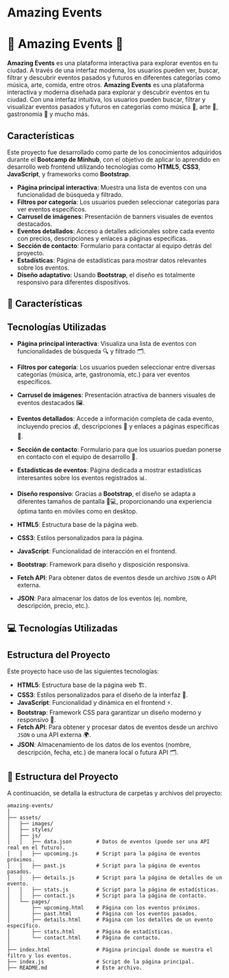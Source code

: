 # Amazing Events
# 🌟 Amazing Events 🌟

**Amazing Events** es una plataforma interactiva para explorar eventos en tu ciudad. A través de una interfaz moderna, los usuarios pueden ver, buscar, filtrar y descubrir eventos pasados y futuros en diferentes categorías como música, arte, comida, entre otros.
**Amazing Events** es una plataforma interactiva y moderna diseñada para explorar y descubrir eventos en tu ciudad. Con una interfaz intuitiva, los usuarios pueden buscar, filtrar y visualizar eventos pasados y futuros en categorías como música 🎵, arte 🎨, gastronomía 🍣 y mucho más.

## Características
Este proyecto fue desarrollado como parte de los conocimientos adquiridos durante el **Bootcamp de Minhub**, con el objetivo de aplicar lo aprendido en desarrollo web frontend utilizando tecnologías como **HTML5**, **CSS3**, **JavaScript**, y frameworks como **Bootstrap**.

- **Página principal interactiva**: Muestra una lista de eventos con una funcionalidad de búsqueda y filtrado.
- **Filtros por categoría**: Los usuarios pueden seleccionar categorías para ver eventos específicos.
- **Carrusel de imágenes**: Presentación de banners visuales de eventos destacados.
- **Eventos detallados**: Acceso a detalles adicionales sobre cada evento con precios, descripciones y enlaces a páginas específicas.
- **Sección de contacto**: Formulario para contactar al equipo detrás del proyecto.
- **Estadísticas**: Página de estadísticas para mostrar datos relevantes sobre los eventos.
- **Diseño adaptativo**: Usando **Bootstrap**, el diseño es totalmente responsivo para diferentes dispositivos.
## 🚀 Características

## Tecnologías Utilizadas
- **Página principal interactiva**: Visualiza una lista de eventos con funcionalidades de búsqueda 🔍 y filtrado 🗂️.
- **Filtros por categoría**: Los usuarios pueden seleccionar entre diversas categorías (música, arte, gastronomía, etc.) para ver eventos específicos.
- **Carrusel de imágenes**: Presentación atractiva de banners visuales de eventos destacados 🖼️.
- **Eventos detallados**: Accede a información completa de cada evento, incluyendo precios 💰, descripciones 📃 y enlaces a páginas específicas 🔗.
- **Sección de contacto**: Formulario para que los usuarios puedan ponerse en contacto con el equipo de desarrollo 📧.
- **Estadísticas de eventos**: Página dedicada a mostrar estadísticas interesantes sobre los eventos registrados 📊.
- **Diseño responsivo**: Gracias a **Bootstrap**, el diseño se adapta a diferentes tamaños de pantalla 📱💻, proporcionando una experiencia óptima tanto en móviles como en desktop.

- **HTML5**: Estructura base de la página web.
- **CSS3**: Estilos personalizados para la página.
- **JavaScript**: Funcionalidad de interacción en el frontend.
- **Bootstrap**: Framework para diseño y disposición responsiva.
- **Fetch API**: Para obtener datos de eventos desde un archivo `JSON` o API externa.
- **JSON**: Para almacenar los datos de los eventos (ej. nombre, descripción, precio, etc.).
## 💻 Tecnologías Utilizadas

## Estructura del Proyecto
Este proyecto hace uso de las siguientes tecnologías:
- **HTML5**: Estructura base de la página web 🏗️.
- **CSS3**: Estilos personalizados para el diseño de la interfaz 🎨.
- **JavaScript**: Funcionalidad y dinámica en el frontend ⚡.
- **Bootstrap**: Framework CSS para garantizar un diseño moderno y responsivo 📐.
- **Fetch API**: Para obtener y procesar datos de eventos desde un archivo `JSON` o una API externa 🌍.
- **JSON**: Almacenamiento de los datos de los eventos (nombre, descripción, fecha, etc.) de manera local o futura API 🗂️.
## 📁 Estructura del Proyecto
A continuación, se detalla la estructura de carpetas y archivos del proyecto:

```plaintext
amazing-events/
│
├── assets/                  
│   ├── images/              
│   ├── styles/              
│   ├── js/                  
│   │   ├── data.json        # Datos de eventos (puede ser una API real en el futuro).
│   │   ├── upcoming.js      # Script para la página de eventos próximos.
│   │   ├── past.js          # Script para la página de eventos pasados.
│   │   ├── details.js       # Script para la página de detalles de un evento.
│   │   ├── stats.js         # Script para la página de estadísticas.
│   │   ├── contact.js       # Script para la página de contacto.
│   └── pages/               
│       ├── upcoming.html    # Página con los eventos próximos.
│       ├── past.html        # Página con los eventos pasados.
│       ├── details.html     # Página con los detalles de un evento específico.
│       ├── stats.html       # Página de estadísticas.
│       └── contact.html     # Página de contacto.
│
├── index.html               # Página principal donde se muestra el filtro y los eventos.
├── index.js                 # Script de la página principal.
├── README.md                # Este archivo.

